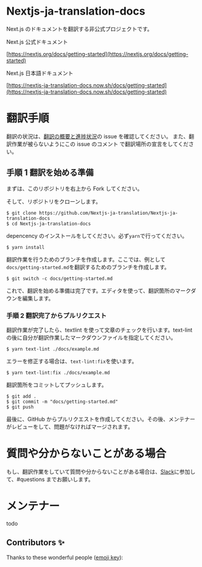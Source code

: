 # Nextjs-ja-translation-docs

Next.js のドキュメントを翻訳する非公式プロジェクトです。

Next.js 公式ドキュメント

[https://nextjs.org/docs/getting-started](https://nextjs.org/docs/getting-started)

Next.js 日本語ドキュメント

[https://nextjs-ja-translation-docs.now.sh/docs/getting-started](https://nextjs-ja-translation-docs.now.sh/docs/getting-started)

# 翻訳手順

翻訳の状況は、[翻訳の概要と進捗状況](https://github.com/Nextjs-ja-translation/Nextjs-ja-translation-docs/issues/3)の issue を確認してください。
また、翻訳作業が被らないようにこの issue のコメント で翻訳場所の宣言をしてください。

## 手順 1 翻訳を始める準備

まずは、このリポジトリを右上から Fork してください。

そして、リポジトリをクローンします。

```
$ git clone https://github.com/Nextjs-ja-translation/Nextjs-ja-translation-docs
$ cd Nextjs-ja-translation-docs
```

depencency のインストールをしてください。必ず`yarn`で行ってください。

```
$ yarn install
```

翻訳作業を行うためのブランチを作成します。ここでは、例として`docs/getting-started.md`を翻訳するためのブランチを作成します。

```
$ git switch -c docs/getting-started.md
```

これで、翻訳を始める準備は完了です。エディタを使って、翻訳箇所のマークダウンを編集します。

### 手順 2 翻訳完了からプルリクエスト

翻訳作業が完了したら、textlint を使って文章のチェックを行います。text-lint の後に自分が翻訳作業したマークダウンファイルを指定してください。

```
$ yarn text-lint ./docs/example.md
```

エラーを修正する場合は、`text-lint:fix`を使います。

```
$ yarn text-lint:fix ./docs/example.md
```

翻訳箇所をコミットしてプッシュします。

```
$ git add .
$ git commit -m "docs/getting-started.md"
$ git push
```

最後に、GitHub からプルリクエストを作成してください。その後、メンテナーがレビューをして、問題がなければマージされます。

# 質問や分からないことがある場合

もし、翻訳作業をしていて質問や分からないことがある場合は、[Slack](https://join.slack.com/t/nextjs-ja/shared_invite/zt-f9knbi69-AjTZqNZpYv7knG30jPwHcQ)に参加して、#questions までお願いします。

# メンテナー

todo

## Contributors ✨

Thanks to these wonderful people ([emoji key](https://allcontributors.org/docs/en/emoji-key)):

<!-- ALL-CONTRIBUTORS-LIST:START - Do not remove or modify this section -->
<!-- prettier-ignore-start -->
<!-- markdownlint-disable -->

<!-- markdownlint-enable -->
<!-- prettier-ignore-end -->

<!-- ALL-CONTRIBUTORS-LIST:END -->
